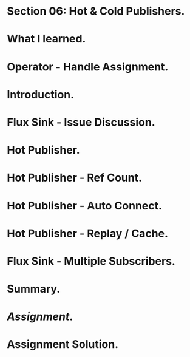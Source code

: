 # Section 06: Hot & Cold Publishers. 

# What I learned.

# Operator - Handle Assignment.

# Introduction.

# Flux Sink - Issue Discussion.

# Hot Publisher.

# Hot Publisher - Ref Count.

# Hot Publisher - Auto Connect.

# Hot Publisher - Replay / Cache.

# Flux Sink - Multiple Subscribers.

# Summary.

# ***Assignment***.

# Assignment Solution.
